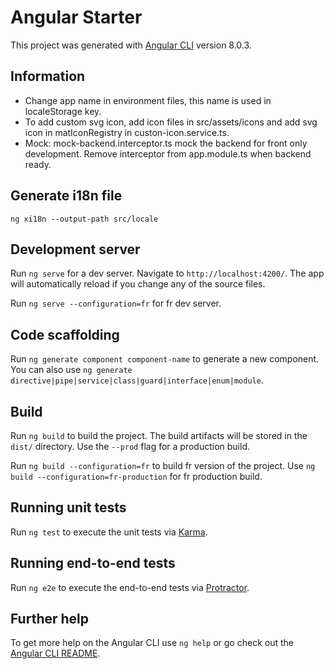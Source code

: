 # Angular Starter

This project was generated with [Angular CLI](https://github.com/angular/angular-cli) version 8.0.3.

## Information

* Change app name in environment files, this name is used in localeStorage key.
* To add custom svg icon, add icon files in src/assets/icons and add svg icon in matIconRegistry in custon-icon.service.ts.
* Mock: mock-backend.interceptor.ts mock the backend for front only development. Remove interceptor from app.module.ts when backend ready.

## Generate i18n file

```ng xi18n --output-path src/locale```


## Development server

Run `ng serve` for a dev server. Navigate to `http://localhost:4200/`. The app will automatically reload if you change any of the source files.

Run `ng serve --configuration=fr` for fr dev server.

## Code scaffolding

Run `ng generate component component-name` to generate a new component. You can also use `ng generate directive|pipe|service|class|guard|interface|enum|module`.

## Build

Run `ng build` to build the project. The build artifacts will be stored in the `dist/` directory. Use the `--prod` flag for a production build.

Run `ng build --configuration=fr` to build fr version of the project. Use `ng build --configuration=fr-production` for fr production build.

## Running unit tests

Run `ng test` to execute the unit tests via [Karma](https://karma-runner.github.io).

## Running end-to-end tests

Run `ng e2e` to execute the end-to-end tests via [Protractor](http://www.protractortest.org/).

## Further help

To get more help on the Angular CLI use `ng help` or go check out the [Angular CLI README](https://github.com/angular/angular-cli/blob/master/README.md).
